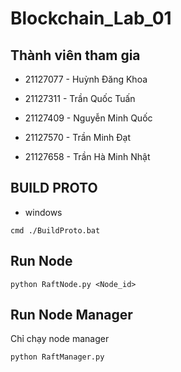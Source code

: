 # Blockchain_Lab_01

## Thành viên tham gia

* 21127077  -   Huỳnh Đăng Khoa

* 21127311  -   Trần Quốc Tuấn

* 21127409  -   Nguyễn Minh Quốc

* 21127570  -   Trần Minh Đạt

* 21127658  -   Trần Hà Minh Nhật

## BUILD PROTO
* windows

```
cmd ./BuildProto.bat
```
## Run Node

```
python RaftNode.py <Node_id>
```

## Run Node Manager

Chỉ chạy node manager

```
python RaftManager.py
```